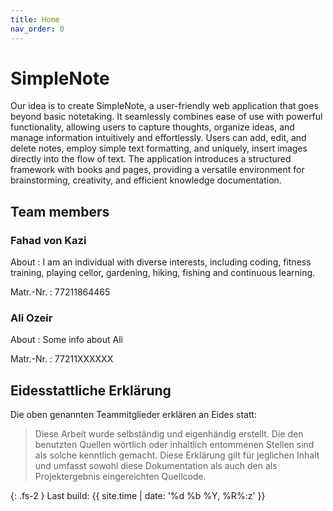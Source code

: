 ```yaml
---
title: Home
nav_order: 0
---
```


# SimpleNote

Our idea is to create SimpleNote, a user-friendly web application that goes beyond basic notetaking. It seamlessly combines ease of use with powerful functionality, allowing users to capture thoughts, organize ideas, and manage information intuitively and effortlessly. Users can add, edit, and delete notes, employ simple text formatting, and uniquely, insert images directly into the flow of text. The application introduces a structured framework with books and pages, providing a versatile environment for brainstorming, creativity, and efficient knowledge documentation.

## Team members

### Fahad von Kazi

About
: I am an individual with diverse interests, including coding, fitness training, playing cellor, gardening, hiking, fishing and continuous learning.

Matr.-Nr.
: 77211864465

### Ali Ozeir

About
: Some info about Ali

Matr.-Nr.
: 77211XXXXXX

## Eidesstattliche Erklärung

Die oben genannten Teammitglieder erklären an Eides statt:

> Diese Arbeit wurde selbständig und eigenhändig erstellt. Die den benutzten Quellen wörtlich oder inhaltlich entommenen Stellen sind als solche kenntlich gemacht. Diese Erklärung gilt für jeglichen Inhalt und umfasst sowohl diese Dokumentation als auch den als Projektergebnis eingereichten Quellcode.

{: .fs-2 }
Last build: {{ site.time | date: '%d %b %Y, %R%:z' }}